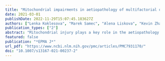 ```yaml
---
title: "Mitochondrial impairments in aetiopathology of multifactorial diseases: common origin but individual outcomes in context of 3P medicine"
date: 2021-03-01
publishDate: 2022-11-29T15:07:45.183627Z
authors: ["Lenka Koklesova", "Marek Samec", "Alena Liskova", "Kevin Zhai", "Dietrich Büsselberg", "Frank A. Giordano", "Peter Kubatka", "Olga Golunitschaja"]
publication_types: ["2"]
abstract: "Mitochondrial injury plays a key role in the aetiopathology of multifactorial diseases exhibiting a “vicious circle” characteristic for pathomechanisms of the mitochondrial and multi-organ damage frequently developed in a reciprocal manner. Although the origin of the damage is common (uncontrolled ROS release, diminished energy production and extensive oxidative stress to life-important biomolecules such as mtDNA and chrDNA), individual outcomes differ significantly representing a spectrum of associated pathologies including but not restricted to neurodegeneration, cardiovascular diseases and cancers. Contextually, the role of predictive, preventive and personalised (PPPM/3P) medicine is to introduce predictive analytical approaches which allow for distinguishing between individual outcomes under circumstance of mitochondrial impairments followed by cost-effective targeted prevention and personalisation of medical services. Current article considers innovative concepts and analytical instruments to advance management of mitochondriopathies and associated pathologies."
featured: false
publication: "*EPMA J*"
url_pdf: "https://www.ncbi.nlm.nih.gov/pmc/articles/PMC7931170/"
doi: "10.1007/s13167-021-00237-2"
---
```


